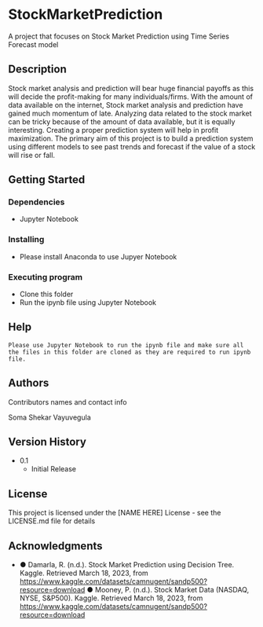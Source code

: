 # StockMarketPrediction

A project that focuses on Stock Market Prediction using Time Series Forecast model

## Description

   Stock market analysis and prediction will bear huge financial payoffs as this will decide the profit-making for many individuals/firms. With the amount of data available on the internet, Stock market analysis and prediction have gained much momentum of late.
   Analyzing data related to the stock market can be tricky because of the amount of data available, but it is equally interesting. Creating a proper prediction system will help in profit maximization.
   The primary aim of this project is to build a prediction system using different models to see past trends and forecast if the value of a stock will rise or fall.



## Getting Started

### Dependencies

* Jupyter Notebook

### Installing

* Please install Anaconda to use Jupyer Notebook

### Executing program

* Clone this folder
* Run the ipynb file using Jupyter Notebook

## Help

```
Please use Jupyter Notebook to run the ipynb file and make sure all the files in this folder are cloned as they are required to run ipynb file.
```

## Authors

Contributors names and contact info

Soma Shekar Vayuvegula

## Version History

* 0.1
    * Initial Release

## License

This project is licensed under the [NAME HERE] License - see the LICENSE.md file for details

## Acknowledgments

* ●	Damarla, R. (n.d.). Stock Market Prediction using Decision Tree. Kaggle. Retrieved March 18, 2023, from https://www.kaggle.com/datasets/camnugent/sandp500?resource=download
●	Mooney, P. (n.d.). Stock Market Data (NASDAQ, NYSE, S&P500). Kaggle. Retrieved March 18, 2023, from https://www.kaggle.com/datasets/camnugent/sandp500?resource=download



